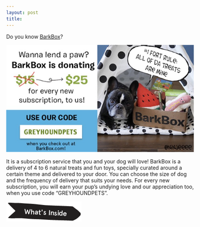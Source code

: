 ```yaml
---
layout: post
title:
---
```


Do you know [BarkBox](https://www.barkbox.com/)?

<div class="text-center">
  <img alt="GreyhoundPets BarkBox" src="img/greyhoundpets_barkbox.jpeg">
</div>

It is a subscription service that you and your dog will love!
BarkBox is a delivery of 4 to 6 natural treats and fun toys, specially curated around a certain theme and delivered to your door.
You can choose the size of dog and the frequency of delivery that suits your needs.
For every new subscription, you will earn your pup’s undying love and our appreciation too, when you use code “GREYHOUNDPETS”.

[![See What's Inside](img/barkbox_whats_inside.png)](https://www.barkbox.com/)
